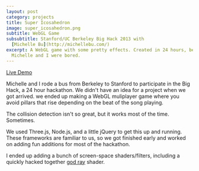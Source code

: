 ```yaml
---
layout: post
category: projects
title: Super Icosahedron
image: super_icosahedron.png
subtitle: WebGL Game
subsubtitle: Stanford/UC Berkeley Big Hack 2013 with 
  [Michelle Bu](http://michellebu.com/)
excerpt: A WebGL game with some pretty effects. Created in 24 hours, because
  Michelle and I were bored.
---
```


[Live Demo](http://brandonwang.net:9005/)

Michelle and I rode a bus from Berkeley to Stanford to participate in the Big
Hack, a 24 hour hackathon. We didn't have an idea for a project when we got 
arrived. we ended up making a WebGL muliplayer game where you avoid pillars 
that rise depending on the beat of the song playing.

The collision detection isn't so great, but it works most of the time. 
Sometimes.

We used Three.js, Node.js, and a little jQuery to get this up and running.
These frameworks are familiar to us, so we got finished early and worked
on adding fun additions for most of the hackathon.

I ended up adding a bunch of screen-space shaders/filters, including a 
quickly hacked together 
[god ray](http://en.wikipedia.org/wiki/Crepuscular_rays)
shader.
